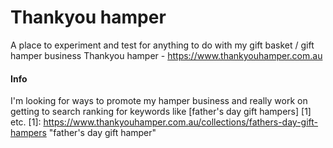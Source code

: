 # Thankyou hamper
A place to experiment and test for anything to do with my gift basket / gift hamper business Thankyou hamper - <https://www.thankyouhamper.com.au>


#### Info
I'm looking for ways to promote my hamper business and really work on getting to search ranking for keywords like [father's day gift hampers] [1] etc.
[1]: https://www.thankyouhamper.com.au/collections/fathers-day-gift-hampers "father's day gift hamper"
